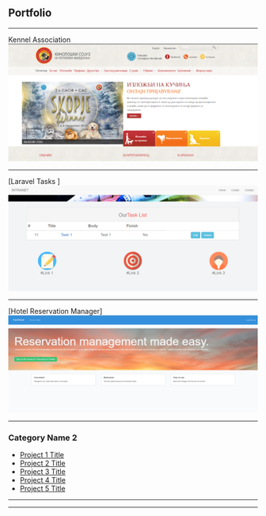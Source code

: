 ## Portfolio

---



Kennel Association
<img src="images/Screenshot_1.png?raw=true"/>

---
[Laravel Tasks ]
<img src="images/Screenshot_2.png?raw=true"/>

---
[Hotel Reservation Manager]
<img src="images/Screenshot_7.png?raw=true"/>

---

### Category Name 2

- [Project 1 Title](http://example.com/)
- [Project 2 Title](http://example.com/)
- [Project 3 Title](http://example.com/)
- [Project 4 Title](http://example.com/)
- [Project 5 Title](http://example.com/)

---




---

<!-- Remove above link if you don't want to attibute -->
